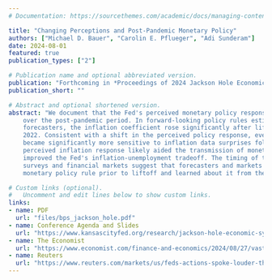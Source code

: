 ```yaml
---
# Documentation: https://sourcethemes.com/academic/docs/managing-content/

title: "Changing Perceptions and Post-Pandemic Monetary Policy"
authors: ["Michael D. Bauer", "Carolin E. Pflueger", "Adi Sunderam"]
date: 2024-08-01
featured: true
publication_types: ["2"]

# Publication name and optional abbreviated version.
publication: "Forthcoming in *Proceedings of 2024 Jackson Hole Economic Policy Symposium*"
publication_short: ""

# Abstract and optional shortened version.
abstract: "We document that the Fed's perceived monetary policy response to inflation shifted materially
    over the post-pandemic period. In forward-looking policy rules estimated from surveys of macroeconomic
    forecasters, the inflation coefficient rose significantly after liftoff from the zero lower bound in March
    2022. Consistent with a shift in the perceived policy response, event studies show that interest rates
    became significantly more sensitive to inflation data surprises following liftoff. The increase in the
    perceived inflation response likely aided the transmission of monetary policy to the real economy and
    improved the Fed's inflation-unemployment tradeoff. The timing of this shift and additional evidence from
    surveys and financial markets suggest that forecasters and markets were highly uncertain about the
    monetary policy rule prior to liftoff and learned about it from the Fed's rate hikes."

# Custom links (optional).
#   Uncomment and edit lines below to show custom links.
links:
- name: PDF
  url: "files/bps_jackson_hole.pdf"
- name: Conference Agenda and Slides
  url: "https://www.kansascityfed.org/research/jackson-hole-economic-symposium/jackson-hole-economic-policy-symposium-reassessing-the-effectiveness-and-transmission-of-monetary-policy/"
- name: The Economist
  url: "https://www.economist.com/finance-and-economics/2024/08/27/vast-government-debts-are-riskier-than-they-appear"
- name: Reuters
  url: "https://www.reuters.com/markets/us/feds-actions-spoke-louder-than-words-inflation-fight-research-shows-2024-08-24/"
---
```

